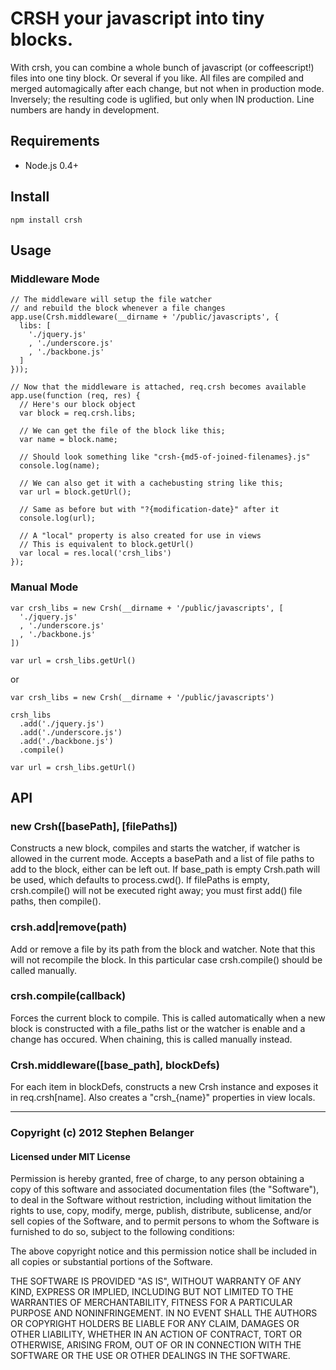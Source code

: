 # CRSH your javascript into tiny blocks.
With crsh, you can combine a whole bunch of javascript (or coffeescript!) files into one tiny block. Or several if you like. All files are compiled and merged automagically after each change, but not when in production mode. Inversely; the resulting code is uglified, but only when IN production. Line numbers are handy in development.

## Requirements
* Node.js 0.4+

## Install

    npm install crsh

## Usage
### Middleware Mode
    
    // The middleware will setup the file watcher
    // and rebuild the block whenever a file changes
    app.use(Crsh.middleware(__dirname + '/public/javascripts', {
      libs: [
        './jquery.js'
        , './underscore.js'
        , './backbone.js'
      ]
    }));

    // Now that the middleware is attached, req.crsh becomes available
    app.use(function (req, res) {
      // Here's our block object
      var block = req.crsh.libs;

      // We can get the file of the block like this;
      var name = block.name;

      // Should look something like "crsh-{md5-of-joined-filenames}.js"
      console.log(name);

      // We can also get it with a cachebusting string like this;
      var url = block.getUrl();

      // Same as before but with "?{modification-date}" after it
      console.log(url);
      
      // A "local" property is also created for use in views
      // This is equivalent to block.getUrl()
      var local = res.local('crsh_libs')
    });

### Manual Mode

    var crsh_libs = new Crsh(__dirname + '/public/javascripts', [
      './jquery.js'
      , './underscore.js'
      , './backbone.js'
    ])

    var url = crsh_libs.getUrl()

or

    var crsh_libs = new Crsh(__dirname + '/public/javascripts')

    crsh_libs
      .add('./jquery.js')
      .add('./underscore.js')
      .add('./backbone.js')
      .compile()
    
    var url = crsh_libs.getUrl()

## API

### new Crsh([basePath], [filePaths])
Constructs a new block, compiles and starts the watcher, if watcher is allowed in the current mode. Accepts a basePath and a list of file paths to add to the block, either can be left out. If base_path is empty Crsh.path will be used, which defaults to process.cwd(). If filePaths is empty, crsh.compile() will not be executed right away; you must first add() file paths, then compile().

### crsh.add|remove(path)
Add or remove a file by its path from the block and watcher. Note that this will not recompile the block. In this particular case crsh.compile() should be called manually.

### crsh.compile(callback)
Forces the current block to compile. This is called automatically when a new block is constructed with a file_paths list or the watcher is enable and a change has occured. When chaining, this is called manually instead.

### Crsh.middleware([base_path], blockDefs)
For each item in blockDefs, constructs a new Crsh instance and exposes it in req.crsh[name]. Also creates a "crsh_{name}" properties in view locals.

---

### Copyright (c) 2012 Stephen Belanger
#### Licensed under MIT License

Permission is hereby granted, free of charge, to any person obtaining a copy of this software and associated documentation files (the "Software"), to deal in the Software without restriction, including without limitation the rights to use, copy, modify, merge, publish, distribute, sublicense, and/or sell copies of the Software, and to permit persons to whom the Software is furnished to do so, subject to the following conditions:

The above copyright notice and this permission notice shall be included in all copies or substantial portions of the Software.

THE SOFTWARE IS PROVIDED "AS IS", WITHOUT WARRANTY OF ANY KIND, EXPRESS OR IMPLIED, INCLUDING BUT NOT LIMITED TO THE WARRANTIES OF MERCHANTABILITY, FITNESS FOR A PARTICULAR PURPOSE AND NONINFRINGEMENT. IN NO EVENT SHALL THE AUTHORS OR COPYRIGHT HOLDERS BE LIABLE FOR ANY CLAIM, DAMAGES OR OTHER LIABILITY, WHETHER IN AN ACTION OF CONTRACT, TORT OR OTHERWISE, ARISING FROM, OUT OF OR IN CONNECTION WITH THE SOFTWARE OR THE USE OR OTHER DEALINGS IN THE SOFTWARE.